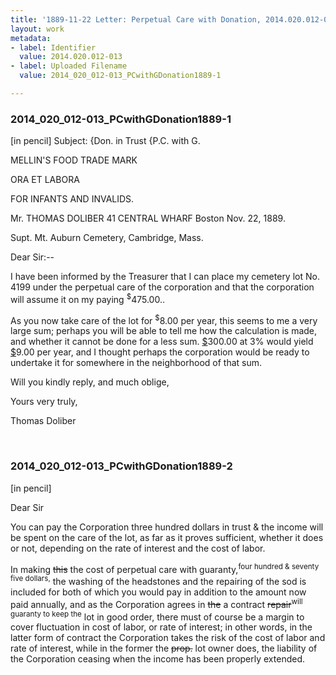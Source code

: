 ```yaml
---
title: '1889-11-22 Letter: Perpetual Care with Donation, 2014.020.012-013'
layout: work
metadata:
- label: Identifier
  value: 2014.020.012-013
- label: Uploaded Filename
  value: 2014_020_012-013_PCwithGDonation1889-1

---
```

<div class="pages">
<div id="page-1653896">
<h3><a name="page-1653896">2014_020_012-013_PCwithGDonation1889-1</a></h3>
<div class="page-content">
<p>[in pencil]<span class='line-break'> </span>Subject:<span class='line-break'> </span>{Don. in Trust<span class='line-break'> </span>{P.C. with G.</p>
<p>MELLIN'S FOOD<span class='line-break'> </span>TRADE MARK</p>
<p>ORA ET LABORA</p>
<p>FOR INFANTS AND INVALIDS.</p>
<p>Mr. THOMAS DOLIBER<span class='line-break'> </span>41 CENTRAL WHARF<span class='line-break'> </span>Boston Nov. 22, 1889.</p>
<p>Supt. Mt. Auburn Cemetery,<span class='line-break'> </span>Cambridge, Mass.</p>
<p>Dear Sir:--</p>
<p>I have been informed by the Treasurer that I can place<span class='line-break'> </span>my cemetery lot No. 4199 under the perpetual care of the corporation<span class='line-break'> </span>and that the corporation will assume it on my paying <sup>$</sup>475.00..</p>
<p>As you now take care of the lot for <sup>$</sup>8.00 per year, this seems<span class='line-break'> </span>to me a very large sum; perhaps you will be able to tell me how the<span class='line-break'> </span>calculation is made, and whether it cannot be done for a less sum.<span class='line-break'> </span><u>$</u>300.00 at 3% would yield <u>$</u>9.00 per year, and I thought perhaps the<span class='line-break'> </span>corporation would be ready to undertake it for somewhere in the<span class='line-break'> </span>neighborhood of that sum.</p>
<p>Will you kindly reply, and much oblige,</p>
<p>Yours very truly,</p>
<p>Thomas Doliber</p>
</div>
</div>
<br />
<div id="page-1653897">
<h3><a name="page-1653897">2014_020_012-013_PCwithGDonation1889-2</a></h3>
<div class="page-content">
<p>[in pencil]</p>
<p>Dear Sir</p>
<p>You can pay the Corporation three hundred<span class='line-break'> </span>dollars in trust &amp; the income will be spent on the<span class='line-break'> </span>care of the lot, as far as it proves sufficient,<span class='line-break'> </span>whether it does or not, depending on the<span class='line-break'> </span>rate of interest and the cost of labor.</p>
<p>In making <s>this</s> the cost of perpetual<span class='line-break'> </span>care with guaranty,<sup>four hundred &amp; seventy five dollars,</sup> the washing of the head<span class='line-break'></span>stones and the repairing of the sod is included<span class='line-break'> </span>for both of which you would pay in addition<span class='line-break'> </span>to the amount now paid annually, and as the<span class='line-break'> </span>Corporation agrees in <s>the</s> a contract <s>repair</s><sup>will guaranty to keep the</sup><span class='line-break'> </span>lot in good order, there must of course be a margin<span class='line-break'> </span>to cover fluctuation in cost of labor, or rate of<span class='line-break'> </span>interest; in other words, in the latter form of<span class='line-break'> </span>contract the Corporation takes the risk of the<span class='line-break'> </span>cost of labor and rate of interest, while in the<span class='line-break'> </span>former the <s>prop.</s> lot owner does, the liability of<span class='line-break'> </span>the Corporation ceasing when the income has been<span class='line-break'> </span>properly extended.</p>
</div>
</div>
<br />
</div>
